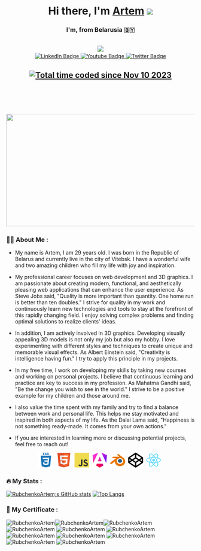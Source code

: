 <h1 align="center">Hi there, I'm <a href="https://daniilshat.ru/" target="_blank">Artem</a> 
<img src="https://github.com/blackcater/blackcater/raw/main/images/Hi.gif" height="32"/></h1>
<h3 align="center">I'm, from Belarusia 🇧🇾</h3>


<div id="header" align="center">
      <div align="right"> <img src="https://www.codewars.com/users/RubchenkoArtem/badges/large" alt=""/></div>                                                          <img src="https://media2.giphy.com/media/102h4wsmCG2s12/giphy.gif?cid=ecf05e47us0splbbscmjn59yfqpymd0i13k2l81jxlll0u1r&ep=v1_gifs_search&rid=giphy.gif&ct=g" width="400"/>
</div>


<div id="badges" align="center">
  <a href="https://www.linkedin.com/in/artem-rubchenko-984b6a169/" target="_blank">
    <img src="https://img.shields.io/badge/LinkedIn-blue?style=for-the-badge&logo=linkedin&logoColor=white" alt="LinkedIn Badge" target="_blank"/>
  </a>
  <a href="https://www.youtube.com/@leshiy_912" target="_blank">
    <img src="https://img.shields.io/badge/YouTube-red?style=for-the-badge&logo=youtube&logoColor=white" alt="Youtube Badge" target="_blank"/>
  </a>
  <a href="https://twitter.com/94Blackwalker" target="_blank">
    <img src="https://img.shields.io/badge/Twitter-blue?style=for-the-badge&logo=twitter&logoColor=white" alt="Twitter Badge" target="_blank"/>
  </a>
  
  
</div>
<h2 align="center"><a href="https://wakatime.com/@018bb850-4d72-40c6-84f4-369e5c4564c9"><img src="https://wakatime.com/badge/user/018bb850-4d72-40c6-84f4-369e5c4564c9.svg" alt="Total time coded since Nov 10 2023" /></a></h2>
<h2 align="center"><img src="https://komarev.com/ghpvc/?username=RubchenkoArtem&style=flat-square&color=red" alt=""/></h2>

<h4 align="center"><img src="https://readme-typing-svg.herokuapp.com?color=%2336BCF7&lines=Computer+science+student" alt=""/>     

 <div align="center">
  <img src="https://media2.giphy.com/media/NGh8Gp1M2hkqVEnuZW/giphy.gif?cid=ecf05e47c3ghwxbv6335w23a6ozhw5vcc0ply8mi7htwhafn&ep=v1_gifs_search&rid=giphy.gif&ct=g" width="600" height="300"/>
</div>

### :woman_technologist: About Me :

- My name is Artem, I am 29 years old. I was born in the Republic of Belarus and currently live in the city of Vitebsk. I have a wonderful wife and two amazing children who fill my life with joy and inspiration.

- My professional career focuses on web development and 3D graphics. I am passionate about creating modern, functional, and aesthetically pleasing web applications that can enhance the user experience. As Steve Jobs said, "Quality is more important than quantity. One home run is better than ten doubles." I strive for quality in my work and continuously learn new technologies and tools to stay at the forefront of this rapidly changing field. I enjoy solving complex problems and finding optimal solutions to realize clients' ideas.

- In addition, I am actively involved in 3D graphics. Developing visually appealing 3D models is not only my job but also my hobby. I love experimenting with different styles and techniques to create unique and memorable visual effects. As Albert Einstein said, "Creativity is intelligence having fun." I try to apply this principle in my projects.

- In my free time, I work on developing my skills by taking new courses and working on personal projects. I believe that continuous learning and practice are key to success in my profession. As Mahatma Gandhi said, "Be the change you wish to see in the world." I strive to be a positive example for my children and those around me.

- I also value the time spent with my family and try to find a balance between work and personal life. This helps me stay motivated and inspired in both aspects of my life. As the Dalai Lama said, "Happiness is not something ready-made. It comes from your own actions."

- If you are interested in learning more or discussing potential projects, feel free to reach out!

<div align="center">
  <img src="https://github.com/devicons/devicon/blob/master/icons/css3/css3-plain-wordmark.svg"  title="CSS3" alt="CSS" width="40" height="40"/>&nbsp;
  <img src="https://github.com/devicons/devicon/blob/master/icons/html5/html5-original.svg" title="HTML5" alt="HTML" width="40" height="40"/>&nbsp;
  <img src="https://github.com/devicons/devicon/blob/master/icons/javascript/javascript-original.svg" title="JavaScript" alt="JavaScript" width="40" height="40"/>&nbsp;  
  <img src="https://github.com/devicons/devicon/blob/master/icons/angular/angular-original.svg" title="Angular" alt="Angular" width="40" height="40"/>&nbsp; 
  <img src="https://github.com/devicons/devicon/blob/master/icons/blender/blender-original.svg" title="blender" alt="blender" width="40" height="40"/>&nbsp;   
  <img src="https://github.com/devicons/devicon/blob/master/icons/codepen/codepen-original.svg" title="codepen" alt="codepen" width="40" height="40"/>&nbsp;  
  <img src="https://github.com/devicons/devicon/blob/master/icons/react/react-original.svg" title="react" alt="react" width="40" height="40"/>&nbsp;      
</div>
  
  ### :fire: My Stats :

<p><a href="https://github.com/RubchenkoArtem/github-readme-stats"><img src="https://github-readme-stats.vercel.app/api?username=RubchenkoArtem&amp;count_private=true&theme=dark#gh-dark-mode-only" alt="RubchenkoArtem;s GitHub stats" style="height: 180px;"></a>
<a href="https://github.com/RubchenkoArtem"><img src="https://github-readme-stats.vercel.app/api/top-langs/?username=RubchenkoArtem&amp;hide=html&amp;layout=compact&theme=dark#gh-dark-mode-only" alt="Top Langs" style="height: 180px;"></a></p>


   ### 📜 My Certificate :

<p><img src="https://sun9-78.userapi.com/impg/Lo3uF1FQHP4XGDGOl0OiqwkDMuP0i6_lltXdtQ/71f1W1uzkCk.jpg?size=1754x1238&quality=95&sign=27a49505f5c6712f0ced5d3f605660e5&type=album" height="180" alt="RubchenkoArtem"><img src="https://sun9-8.userapi.com/impg/cRZSlASgCvpNCu0bMdift9VzMJv-ylf4NezXIw/7jXErFSiPnA.jpg?size=1754x1238&quality=95&sign=d9ca68219e1f4a4090f14df1ffd78fc4&type=album" height="180" alt="RubchenkoArtem"><img src="https://sun9-18.userapi.com/impg/MMQNEcIv1776XnQj8wJ9HS38A_ktz1uSGZklTw/neHs6m4_fcc.jpg?size=1754x1238&quality=95&sign=354649c57f1a727b420d148955fbbc21&type=album" height="180" alt="RubchenkoArtem"><img src="https://sun9-67.userapi.com/impg/R3tX76vHmHCs0P4eowsZHSp4sq8-873Yw5Bb9w/9t3XZpQPnt0.jpg?size=1122x794&quality=95&sign=1754cc80511771e4126253eda66f1d07&type=album" height="180" alt="RubchenkoArtem">
<img src="https://sun9-61.userapi.com/impg/JqWMDNTq9Y0CQyuh_f0AWhIndaVXZucRZGjnyw/ssx3OO2n7mI.jpg?size=1754x1238&quality=95&sign=3fdf2c5818cedc98fc979d9269d8f577&type=album" height="180" alt="RubchenkoArtem">
<img src="https://sun9-48.userapi.com/impg/t5IUMijSdSwRK61Uys_gcpraiJvHxolUS5ynLQ/S1oBqFcKS_Q.jpg?size=1754x1238&quality=95&sign=4afb7e6ab8b3b766f4ffb8ff8814ac83&type=album" height="180" alt="RubchenkoArtem">
<img src="https://sun9-8.userapi.com/impg/NHyKE-hF-hGfHv0yMIQ7DD63EoACQq1-yaWbPA/YJjgMytCOkY.jpg?size=1754x1238&quality=95&sign=74500c82f65576749a37b2a6be3621b4&type=album" height="180" alt="RubchenkoArtem">
<img src="https://sun9-7.userapi.com/impg/AnRthji69bLXWldnmka9-nFw-UPqxvsfLc6Emw/qQl9bt-TgOE.jpg?size=2000x1410&quality=95&sign=41a0c67d3b5500ba202fd1e70b079d5c&type=album" height="180" alt="RubchenkoArtem">
<img src="https://sun9-80.userapi.com/impg/Lk2hPdNRywvX7aOJxAI_9JLoapHRJ-e6hUpB7w/kMxB5FlsqgM.jpg?size=1754x1238&quality=95&sign=076a00f0912f3c288f3ef8523648c3e2&type=album" height="180" alt="RubchenkoArtem">
<img src="https://sun9-21.userapi.com/impg/6kymWJT-7pBqbEOwDEpT0CaY6AJNSzReR3jx5Q/gJ6_MjkN8Y4.jpg?size=1754x1238&quality=95&sign=4eded30b77635e42a302375642b526fc&type=album" height="180" alt="RubchenkoArtem">
<img src="https://fs-thb03.getcourse.ru/fileservice/file/thumbnail/h/14972a1c505fe153db614146c0080a57.png/s/300x/a/14696/sc/494  " height="180" alt="RubchenkoArtem">
    
</p>


    
 
        
        
        

      
 

  
 

 
  



